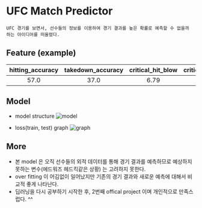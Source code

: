 
# UFC Match Predictor

    UFC 경기를 보면서, 선수들의 정보를 이용하여 경기 결과를 높은 확률로 예측할 수 없을까 하는 아이디어를 떠올렸다.

## Feature (example)
|hitting_accuracy|takedown_accuracy|critical_hit_blow|critical_absorption_strike|average_takedown|average_submission|critical_hit_defense|takedown_defense|average_knockdown|age|height|weight|reach|leg_reach|
|:---:|:---:|:---:|:---:|:---:|:---:|:---:|:---:|:---:|:---:|:---:|:---:|:---:|:---:|
|57.0|37.0|6.79|3.53|1.71|0.22|60.0|73.0|0.37|33.0|167.64|65.53|181.61|91.44|

## Model
- model structure
![model](https://user-images.githubusercontent.com/71556009/187060585-891722c1-0ffd-452e-9c12-40cafa3babd8.PNG)

- loss(train, test) graph
![graph](https://user-images.githubusercontent.com/71556009/187060925-71a84cb7-31db-47a9-be64-e05080a9fdbc.PNG)

## More
- 본 model 은 오직 선수들의 외적 데이터를 통해 경기 결과를 예측하므로 예상하지 못하는 변수(에드워즈 헤드킥같은 상황) 는 고려하지 못한다.
- over fitting 이 어김없이 일어났지만 기존의 경기 결과와 새로운 예측에 대해서 비교적 좋게 나타난다.
- 딥러닝을 다시 공부하기 시작한 후, 2번째 offical project 이며 개인적으로 만족스럽다. ^^

<br/>
